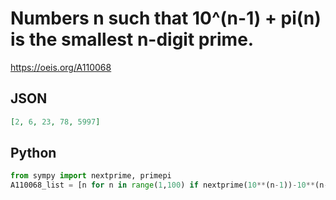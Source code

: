 # Numbers n such that 10^\(n\-1\) \+ pi\(n\) is the smallest n\-digit prime\.
https://oeis.org/A110068
## JSON
```JSON
[2, 6, 23, 78, 5997]
```
## Python
```Python
from sympy import nextprime, primepi
A110068_list = [n for n in range(1,100) if nextprime(10**(n-1))-10**(n-1) == primepi(n)] # _Chai Wah Wu_, Apr 29 2018
```
